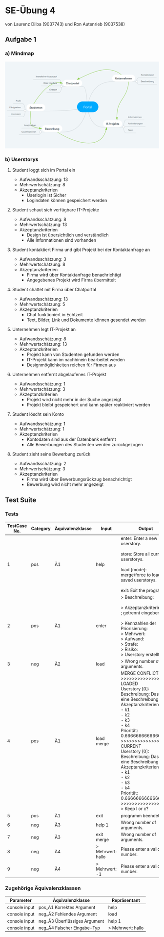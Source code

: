 # SE-Übung 4
von Laurenz Dilba (9037743) und Ron Autenrieb (9037538)

## Aufgabe 1
### a) Mindmap
![1](res/1.png)

### b) Userstorys
1. Student loggt sich im Portal ein
    + Aufwandsschätzung: 13
    + Mehrwertschätzung: 8
    + Akzeptanzkriterien
        + Userlogin ist Sicher
        + Logindaten können gespeichert werden
        
2. Student schaut sich verfügbare IT-Projekte
    + Aufwandsschätzung: 8
    + Mehrwertschätzung: 13
    + Akzeptanzkriterien
        + Design ist übersichtlich und verständlich
        + Alle Informationen sind vorhanden
        
3. Student kontaktiert Firma und gibt Projekt bei der Kontaktanfrage an
    + Aufwandsschätzung: 3
    + Mehrwertschätzung: 8
    + Akzeptanzkriterien
        + Firma wird über Kontaktanfrage benachrichtigt
        + Angegebenes Projekt wird Firma übermittelt
        
4. Student chattet mit Firma über Chatportal
    + Aufwandsschätzung: 13
    + Mehrwertschätzung: 5
    + Akzeptanzkriterien
        + Chat funktioniert in Echtzeit
        + Text, Bilder, Link und Dokumente können gesendet werden
        
5. Unternehmen legt IT-Projekt an
    + Aufwandsschätzung: 8
    + Mehrwertschätzung: 13
    + Akzeptanzkriterien
        + Projekt kann von Studenten gefunden werden
        + IT-Projekt kann im nachhinein bearbeitet werden
        + Designmöglichkeiten reichen für Firmen aus
        
6. Unternehmen entfernt abgelaufenes IT-Projekt
    + Aufwandsschätzung: 1
    + Mehrwertschätzung: 3
    + Akzeptanzkriterien
        + Projekt wird nicht mehr in der Suche angezeigt
        + Projekt bleibt gespeichert und kann später reaktiviert werden
        
7. Student löscht sein Konto
    + Aufwandsschätzung: 1
    + Mehrwertschätzung: 1
    + Akzeptanzkriterien
        + Kontodaten sind aus der Datenbank entfernt
        + Alle Bewerbungen des Studenten werden zurückgezogen
        
8. Student zieht seine Bewerbung zurück
    + Aufwandsschätzung: 2
    + Mehrwertschätzung: 3
    + Akzeptanzkriterien
        + Firma wird über Bewerbungsrückzug benachrichtigt
        + Bewerbung wird nicht mehr angezeigt

## Test Suite

### Tests
TestCase No. | Category | Äquivalenzklasse | Input | Output
--- | --- | --- | --- | --- |
1 | pos | Ä1 | help | enter: Enter a new userstory.<br><br>store: Store all current userstorys.<br><br>load \[mode\]: merge/force to load saved userstorys.<br><br>exit: Exit the program.
2 | pos | Ä1 | enter | \> Beschreibung:<br><br>\> Akzeptanzkriterien mit ; getrennt eingeben:<br><br> \> Kennzahlen der Priorisierung:<br> \> Mehrwert:<br> \> Aufwand:<br> \> Strafe:<br> \> Risiko:<br> \> Userstory erstellt.
3 | neg | Ä2 | load | \> Wrong number of arguments.
4 | pos | Ä1 | load merge | MERGE CONFLICT<br>\>\>\>\>\>\>\>\>\>\>\>\>\>\>\>\>\>\><br>LOADED<br>Userstory \[0\]:<br>Beschreibung: Das ist eine Beschreibung<br>Akzeptanzkriterien:<br>- k1<br>- k2<br>- k3<br>- k4<br>Priorität: 0.6666666666666666<br>\>\>\>\>\>\>\>\>\>\>\>\>\>\>\>\>\>\><br>CURRENT<br>Userstory \[0\]:<br>Beschreibung: Das ist eine Beschreibung<br>Akzeptanzkriterien:<br>- k1<br>- k2<br>- k3<br>- k4<br>Priorität: 0.6666666666666666<br>\>\>\>\>\>\>\>\>\>\>\>\>\>\>\>\>\>\><br>\> Keep l or c?
5 | pos | Ä1 | exit | programm beendet
6 | neg | Ä3 | help 1 | Wrong number of arguments.
7 | neg | Ä3 | exit merge | Wrong number of arguments.
8 | neg | Ä4 | > Mehrwert: hallo | Please enter a valid number.
9 | neg | Ä4 | > Mehrwert: -1 | Please enter a valid number.
### Zugehörige Äquivalenzklassen
Parameter | Äquivalenzklasse | Repräsentant
--- | --- | ---
console input | pos_Ä1 Korrektes Argument | help
console input | neg_Ä2 Fehlendes Argument| load
console input | neg_Ä3 Überflüssiges Argument| help 1
console input | neg_Ä4 Falscher Eingabe-Typ | > Mehrwert: hallo
                                       
